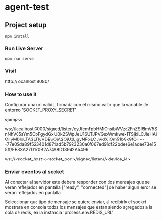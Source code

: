 # agent-test

## Project setup
```
npm install
```

### Run Live Server
```
npm run serve
```

### Visit

http://localhost:8080/

### How to use it

Configurar una url valida, firmada con el mismo valor que la variable de entorno 'SOCKET_PROXY_SECRET'

ejemplo:

ws://localhost:3000/signed/listen/eyJfcmFpbHMiOnsibWVzc2FnZSI6ImV5SnNhV05sYm5ObFgydGxlU0k2SWpJeU16UTJPVGsxWmkwek1TSjkiLCJleHAiOiIyMDIxLTA3LTIyVDEwOjA2OjUzLjgyNFoiLCJwdXIiOm51bGx9fQ==--77e05da89f523401d874ad5b7923230a0f067ed91df22bdee6e1adee73e155ff/EBB3A27D170B2A74A8D13942A5496

ws://<socket_host>:<socket_port>/signed/listen/<signed-token>/<device_id>

### Enviar eventos al socket

Al conectar al servidor este debera responder con dos mensajes que se veran reflejados en pantalla
["ready", "connected"] de haber algun error se veran reflejados en pantalla

Seleccionar que tipo de mensaje se quiere enviar, al recibirlo el socket mostrara en consola todos los mensajes que estan siendo agregados a la cola de redis, en la instancia 'process.env.REDIS_URL'
